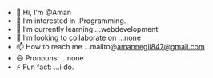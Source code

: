 - 👋 Hi, I’m @Aman
- 👀 I’m interested in .Programming..
- 🌱 I’m currently learning ...webdevelopment
- 💞️ I’m looking to collaborate on ...none
- 📫 How to reach me ...mailto@amannegii847@gmail.com
- 😄 Pronouns: ...none
- ⚡ Fun fact: ...i do.

<!---
Pengwin001/Pengwin001 is a ✨ special ✨ repository because its `README.md` (this file) appears on your GitHub profile.
You can click the Preview link to take a look at your changes.
--->
